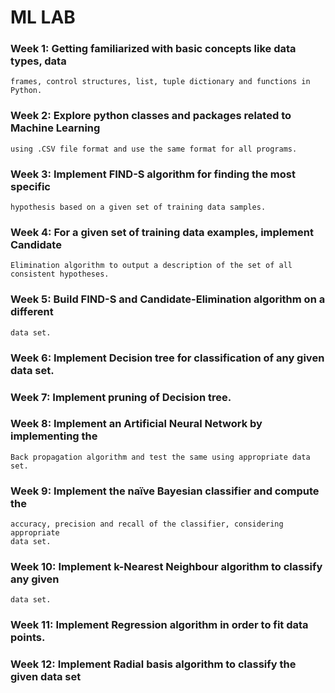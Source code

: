 # ML LAB
 
### Week 1: Getting familiarized with basic concepts like data types, data
    frames, control structures, list, tuple dictionary and functions in Python.
### Week 2: Explore python classes and packages related to Machine Learning
    using .CSV file format and use the same format for all programs.
### Week 3: Implement FIND-S algorithm for finding the most specific
    hypothesis based on a given set of training data samples.
### Week 4: For a given set of training data examples, implement Candidate 
    Elimination algorithm to output a description of the set of all consistent hypotheses.
### Week 5: Build FIND-S and Candidate-Elimination algorithm on a different
    data set.
### Week 6: Implement Decision tree for classification of any given data set.
### Week 7: Implement pruning of Decision tree.
### Week 8: Implement an Artificial Neural Network by implementing the
    Back propagation algorithm and test the same using appropriate data set.
### Week 9: Implement the naïve Bayesian classifier and compute the
    accuracy, precision and recall of the classifier, considering appropriate
    data set.
### Week 10: Implement k-Nearest Neighbour algorithm to classify any given
    data set.
### Week 11: Implement Regression algorithm in order to fit data points.
### Week 12: Implement Radial basis algorithm to classify the given data set